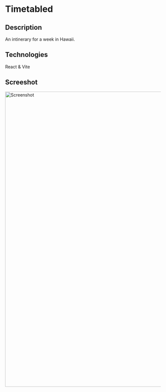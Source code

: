 # Timetabled

## Description ## 
An intinerary for a week in Hawaii. 

## Technologies ##
React & Vite

## Screeshot ##
<img width="954" alt="Screenshot" src="https://user-images.githubusercontent.com/103348214/220520464-cc941dcf-8c10-415c-8352-b7ebf10220cc.png">

